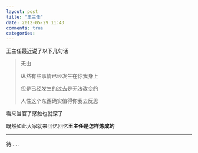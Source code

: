 ```yaml
---
layout: post
title: "王主任"
date: 2012-05-29 11:43
comments: true
categories: 
---
```


王主任最近说了以下几句话

>无由
>
>
>
>纵然有些事情已经发生在你我身上
>
>但是已经发生的过去是无法改变的
>
>人性这个东西确实值得你我去反思

看来当官了感触也就深了

既然如此大家就来回忆回忆**王主任是怎样炼成的**
***
待.....
